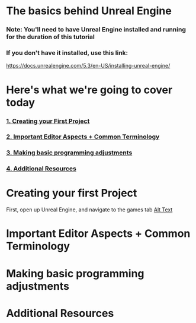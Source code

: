 # The basics behind Unreal Engine
### Note: You'll need to have Unreal Engine installed and running for the duration of this tutorial
### If you don't have it installed, use this link:
 https://docs.unrealengine.com/5.3/en-US/installing-unreal-engine/ 
# Here's what we're going to cover today
### [1. Creating your First Project](#creating-your-first-project)
### [2. Important Editor Aspects + Common Terminology](#important-editor-aspects--common-terminology)
### [3. Making basic programming adjustments](#making-basic-programming-adjustments)
### [4. Additional Resources](#additional-resources)


# Creating your first Project
First, open up Unreal Engine, and navigate to the games tab
[Alt Text](./Screenshot%202024-03-13%20134729)
# Important Editor Aspects + Common Terminology

# Making basic programming adjustments

# Additional Resources